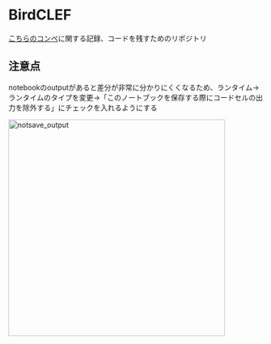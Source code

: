 # BirdCLEF

[こちらのコンペ](https://www.kaggle.com/competitions/birdclef-2022/overview/evaluation)に関する記録、コードを残すためのリポジトリ

## 注意点
notebookのoutputがあると差分が非常に分かりにくくなるため、ランタイム->ランタイムのタイプを変更->「このノートブックを保存する際にコードセルの出力を除外する」にチェックを入れるようにする

<img width="428" alt="notsave_output" src="https://user-images.githubusercontent.com/52403074/160327021-1921211c-3fcf-471b-882c-2bda0626aba3.png">
